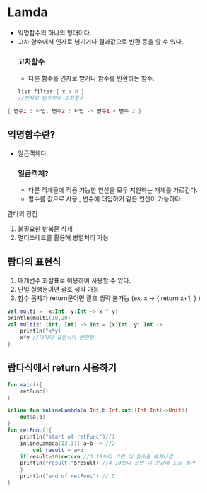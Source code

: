 # Lamda

- 익명함수의 하나의 형태이다.
- 고차 함수에서 인자로 넘기거나 결과값으로 반환 등을 할 수 있다.
    ### 고차함수
    - 다른 함수를 인자로 받거나 함수를 반환하는 함수. 
    ```kt
    list.filter { x > 0 }
    //인자로 받으므로 고차함수
    ```
```kt
{ 변수1 : 타입, 변수2 : 타입 -> 변수1 + 변수 2 }
```

## 익명함수란?
- 일급객체다.
    ### 일급객체?
    - 다른 객체들에 적용 가능한 연산을 모두 지원하는 개체를 가르킨다.
    - 함수를 값으로 사용 , 변수에 대입하기 같은 연산이 가능하다.


람다의 장점
1. 불필요한 반복문 삭제
2. 멀티쓰레드를 활용해 병렬처리 가능

## 람다의 표현식
1. 매개변수 화살표로 이용하여 사용할 수 있다.
2. 단일 실행문이면 괄호 생략 가능
3. 함수 몸체가 return문이면 괄호 생략 불가능 (ex. x -> { return x+1; }
)

```kt
val multi = {x:Int, y:Int -> x * y}
println(multi(10,20)
val multi2: (Int, Int) -> Int = {x:Int, y: Int ->
    println("x*y)
    x*y //마지막 표현식이 반환됨
}
```

## 람다식에서 return 사용하기
```kt
fun main(){
    retFunc()
}

inline fun inlineLambda(a:Int,b:Int,out:(Int,Int)->Unit){
    out(a,b)
}
fun retFunc(){
    println("start of retFunc")//1
    inlineLambda(13,3){ a+b -> //2
        val result = a+b 
    if(result>10)return //3 10보다 크면 이 함수를 빠져나감
    println("result:"$result) //4 10보다 크면 이 문장에 도달 불가
    }
    println("end of retFunc") // 5
}
